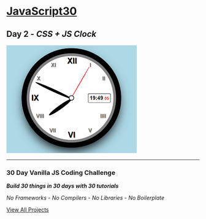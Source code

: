 # [JavaScript30](https://javascript30.com/)

## **Day 2** - *CSS + JS Clock*

![CSS + JS Clock](final.png?raw=true "CSS + JS Clock")

---

### **30 Day Vanilla JS Coding Challenge**

***Build 30 things in 30 days with 30 tutorials***

*No Frameworks* - *No Compilers* - *No Libraries* - *No Boilerplate*

[View All Projects](https://github.com/TravelTimN/javascript30/blob/master/README.md)